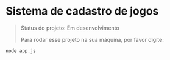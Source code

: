 #   Sistema de cadastro de jogos

> Status do projeto: Em desenvolvimento
>
> Para rodar esse projeto na sua máquina, por favor digite:
>
```
node app.js
``` 
